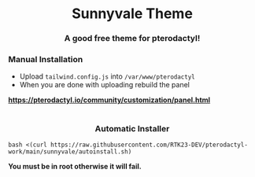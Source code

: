 

<h1 align="center">Sunnyvale Theme</h1>
<h3 align="center">A good free theme for pterodactyl!</h3>

<h3 align="left">Manual Installation</h3>

- Upload `tailwind.config.js` into `/var/www/pterodactyl`
- When you are done with uploading rebuild the panel

**https://pterodactyl.io/community/customization/panel.html**


<h1 align="center"></h1>

<h3 align="center">Automatic Installer</h3>

`bash <(curl https://raw.githubusercontent.com/RTK23-DEV/pterodactyl-work/main/sunnyvale/autoinstall.sh)`


**You must be in root otherwise it will fail.**

